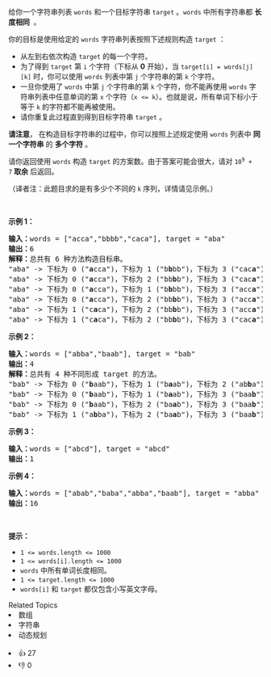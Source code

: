 <p>给你一个字符串列表 <code>words</code>&nbsp;和一个目标字符串&nbsp;<code>target</code> 。<code>words</code> 中所有字符串都&nbsp;<strong>长度相同</strong>&nbsp;&nbsp;。</p>

<p>你的目标是使用给定的 <code>words</code>&nbsp;字符串列表按照下述规则构造&nbsp;<code>target</code>&nbsp;：</p>

<ul> 
 <li>从左到右依次构造&nbsp;<code>target</code>&nbsp;的每一个字符。</li> 
 <li>为了得到&nbsp;<code>target</code> 第&nbsp;<code>i</code>&nbsp;个字符（下标从 <strong>0</strong>&nbsp;开始），当&nbsp;<code>target[i] = words[j][k]</code>&nbsp;时，你可以使用&nbsp;<code>words</code>&nbsp;列表中第 <code>j</code>&nbsp;个字符串的第 <code>k</code>&nbsp;个字符。</li> 
 <li>一旦你使用了 <code>words</code>&nbsp;中第 <code>j</code>&nbsp;个字符串的第 <code>k</code>&nbsp;个字符，你不能再使用 <code>words</code>&nbsp;字符串列表中任意单词的第 <code>x</code>&nbsp;个字符（<code>x &lt;= k</code>）。也就是说，所有单词下标小于等于 <code>k</code>&nbsp;的字符都不能再被使用。</li> 
 <li>请你重复此过程直到得到目标字符串&nbsp;<code>target</code>&nbsp;。</li> 
</ul>

<p><strong>请注意</strong>， 在构造目标字符串的过程中，你可以按照上述规定使用 <code>words</code>&nbsp;列表中 <strong>同一个字符串</strong>&nbsp;的 <strong>多个字符</strong>&nbsp;。</p>

<p>请你返回使用 <code>words</code>&nbsp;构造 <code>target</code>&nbsp;的方案数。由于答案可能会很大，请对 <code>10<sup>9</sup> + 7</code>&nbsp;<strong>取余</strong>&nbsp;后返回。</p>

<p>（译者注：此题目求的是有多少个不同的 <code>k</code>&nbsp;序列，详情请见示例。）</p>

<p>&nbsp;</p>

<p><strong>示例 1：</strong></p>

<pre>
<b>输入：</b>words = ["acca","bbbb","caca"], target = "aba"
<b>输出：</b>6
<b>解释：</b>总共有 6 种方法构造目标串。
"aba" -&gt; 下标为 0 ("<strong>a</strong>cca")，下标为 1 ("b<strong>b</strong>bb")，下标为 3 ("cac<strong>a</strong>")
"aba" -&gt; 下标为 0 ("<strong>a</strong>cca")，下标为 2 ("bb<strong>b</strong>b")，下标为 3 ("cac<strong>a</strong>")
"aba" -&gt; 下标为 0 ("<strong>a</strong>cca")，下标为 1 ("b<strong>b</strong>bb")，下标为 3 ("acc<strong>a</strong>")
"aba" -&gt; 下标为 0 ("<strong>a</strong>cca")，下标为 2 ("bb<strong>b</strong>b")，下标为 3 ("acc<strong>a</strong>")
"aba" -&gt; 下标为 1 ("c<strong>a</strong>ca")，下标为 2 ("bb<strong>b</strong>b")，下标为 3 ("acc<strong>a</strong>")
"aba" -&gt; 下标为 1 ("c<strong>a</strong>ca")，下标为 2 ("bb<strong>b</strong>b")，下标为 3 ("cac<strong>a</strong>")
</pre>

<p><strong>示例 2：</strong></p>

<pre>
<b>输入：</b>words = ["abba","baab"], target = "bab"
<b>输出：</b>4
<b>解释：</b>总共有 4 种不同形成 target 的方法。
"bab" -&gt; 下标为 0 ("<strong>b</strong>aab")，下标为 1 ("b<strong>a</strong>ab")，下标为 2 ("ab<strong>b</strong>a")
"bab" -&gt; 下标为 0 ("<strong>b</strong>aab")，下标为 1 ("b<strong>a</strong>ab")，下标为 3 ("baa<strong>b</strong>")
"bab" -&gt; 下标为 0 ("<strong>b</strong>aab")，下标为 2 ("ba<strong>a</strong>b")，下标为 3 ("baa<strong>b</strong>")
"bab" -&gt; 下标为 1 ("a<strong>b</strong>ba")，下标为 2 ("ba<strong>a</strong>b")，下标为 3 ("baa<strong>b</strong>")
</pre>

<p><strong>示例 3：</strong></p>

<pre>
<b>输入：</b>words = ["abcd"], target = "abcd"
<b>输出：</b>1
</pre>

<p><strong>示例 4：</strong></p>

<pre>
<b>输入：</b>words = ["abab","baba","abba","baab"], target = "abba"
<b>输出：</b>16
</pre>

<p>&nbsp;</p>

<p><strong>提示：</strong></p>

<ul> 
 <li><code>1 &lt;= words.length &lt;= 1000</code></li> 
 <li><code>1 &lt;= words[i].length &lt;= 1000</code></li> 
 <li><code>words</code>&nbsp;中所有单词长度相同。</li> 
 <li><code>1 &lt;= target.length &lt;= 1000</code></li> 
 <li><code>words[i]</code>&nbsp;和&nbsp;<code>target</code>&nbsp;都仅包含小写英文字母。</li> 
</ul>

<div><div>Related Topics</div><div><li>数组</li><li>字符串</li><li>动态规划</li></div></div><br><div><li>👍 27</li><li>👎 0</li></div>